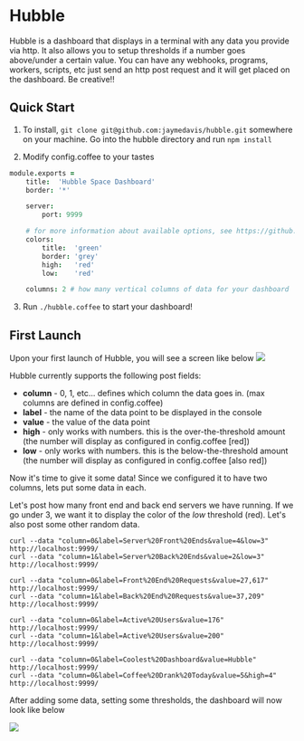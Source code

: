 Hubble
======

Hubble is a dashboard that displays in a terminal with any data you provide via http. It also allows you to setup thresholds if a number goes above/under a certain value. You can have any webhooks, programs, workers, scripts, etc just send an http post request and it will get placed on the dashboard. Be creative!!

Quick Start
-----------

1) To install, `git clone git@github.com:jaymedavis/hubble.git` somewhere on your machine. Go into the hubble directory and run `npm install`

2) Modify config.coffee to your tastes
``` coffeescript
module.exports =
	title:  'Hubble Space Dashboard'
	border: '*'

	server:
		port: 9999

	# for more information about available options, see https://github.com/Marak/colors.js
	colors:
		title:  'green'
		border: 'grey'   
		high:   'red'
		low:    'red'

	columns: 2 # how many vertical columns of data for your dashboard
```

3) Run `./hubble.coffee` to start your dashboard!

First Launch
------------

Upon your first launch of Hubble, you will see a screen like below
<img src="https://raw.github.com/jaymedavis/hubble/master/screenshots/empty-dashboard.png" />

Hubble currently supports the following post fields:
* **column** - 0, 1, etc... defines which column the data goes in. (max columns are defined in config.coffee)
* **label**  - the name of the data point to be displayed in the console
* **value**  - the value of the data point
* **high**   - only works with numbers. this is the over-the-threshold amount (the number will display as configured in config.coffee [red])
* **low**    - only works with numbers. this is the below-the-threshold amount (the number will display as configured in config.coffee [also red])

Now it's time to give it some data! Since we configured it to have two columns, lets put some data in each. 

Let's post how many front end and back end servers we have running. If we go under 3, we want it to display the color of the _low_ threshold (red). Let's also post some other random data.

```
curl --data "column=0&label=Server%20Front%20Ends&value=4&low=3" http://localhost:9999/ 
curl --data "column=1&label=Server%20Back%20Ends&value=2&low=3"  http://localhost:9999/

curl --data "column=0&label=Front%20End%20Requests&value=27,617" http://localhost:9999/ 
curl --data "column=1&label=Back%20End%20Requests&value=37,209"  http://localhost:9999/ 

curl --data "column=0&label=Active%20Users&value=176" http://localhost:9999/
curl --data "column=1&label=Active%20Users&value=200" http://localhost:9999/

curl --data "column=0&label=Coolest%20Dashboard&value=Hubble"  http://localhost:9999/
curl --data "column=0&label=Coffee%20Drank%20Today&value=5&high=4" http://localhost:9999/
```
After adding some data, setting some thresholds, the dashboard will now look like below

<img src="https://raw.github.com/jaymedavis/hubble/master/screenshots/somedata-dashboard.png" />
